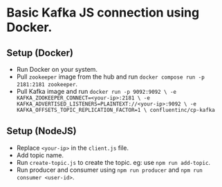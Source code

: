 # Basic Kafka JS connection using Docker.

## Setup (Docker)

-   Run Docker on your system.
-   Pull `zookeeper` image from the hub and run `docker compose run -p 2181:2181 zookeeper`.
-   Pull Kafka image and run `docker run -p 9092:9092 \
-e KAFKA_ZOOKEEPER_CONNECT=<your-ip>:2181 \
-e KAFKA_ADVERTISED_LISTENERS=PLAINTEXT://<your-ip>:9092 \
-e KAFKA_OFFSETS_TOPIC_REPLICATION_FACTOR=1 \
confluentinc/cp-kafka`

## Setup (NodeJS)

-   Replace `<your-ip>` in the `client.js` file.
-   Add topic name.
-   Run `create-topic.js` to create the topic. eg: use `npm run add-topic`.
-   Run producer and consumer using `npm run producer` and `npm run consumer <user-id>`.
